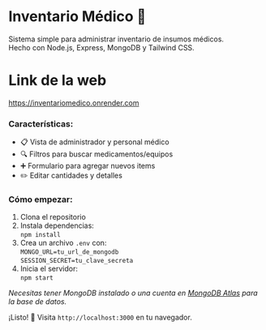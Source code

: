# Inventario Médico 🏥

Sistema simple para administrar inventario de insumos médicos.  
Hecho con Node.js, Express, MongoDB y Tailwind CSS.

# Link de la web
https://inventariomedico.onrender.com

### Características:
- 📋 Vista de administrador y personal médico
- 🔍 Filtros para buscar medicamentos/equipos
- ➕ Formulario para agregar nuevos items
- ✏️ Editar cantidades y detalles

### Cómo empezar:
1. Clona el repositorio
2. Instala dependencias:  
   `npm install`
3. Crea un archivo `.env` con:  
   `MONGO_URL=tu_url_de_mongodb`  
   `SESSION_SECRET=tu_clave_secreta`
4. Inicia el servidor:  
   `npm start`

*Necesitas tener MongoDB instalado o una cuenta en [MongoDB Atlas](https://www.mongodb.com/cloud/atlas) para la base de datos.*

¡Listo! 🚀 Visita `http://localhost:3000` en tu navegador.
